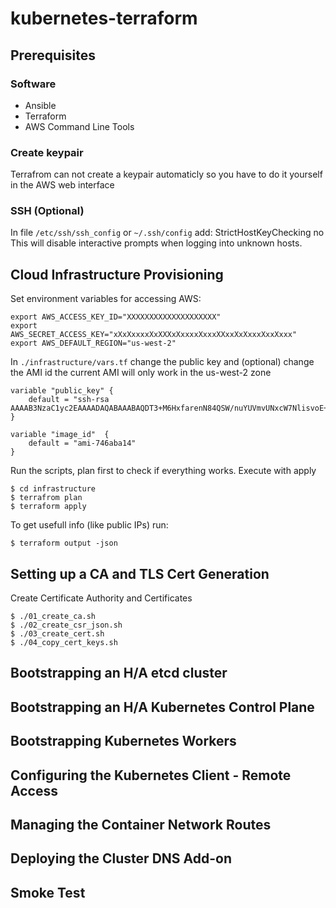 # kubernetes-terraform

## Prerequisites
### Software
* Ansible
* Terraform
* AWS Command Line Tools

### Create keypair
Terrafrom can not create a keypair automaticly so you have to do it yourself in the AWS web interface

### SSH (Optional)
In file `/etc/ssh/ssh_config` or `~/.ssh/config` add:
    StrictHostKeyChecking no
This will disable interactive prompts when logging into unknown hosts.

## Cloud Infrastructure Provisioning  
Set environment variables for accessing AWS:

    export AWS_ACCESS_KEY_ID="XXXXXXXXXXXXXXXXXXXX" 
    export AWS_SECRET_ACCESS_KEY="xXxXxxxxXxXXXxXxxxxXxxxXXxxXxXxxxXxxXxxx"
    export AWS_DEFAULT_REGION="us-west-2"

In `./infrastructure/vars.tf` change the public key and (optional) change the AMI id
the current AMI will only work in the us-west-2 zone

    variable "public_key" {
        default = "ssh-rsa AAAAB3NzaC1yc2EAAAADAQABAAABAQDT3+M6HxfarenN84QSW/nuYUVmvUNxcW7NlisvoE+jTd+rVDml0wuB/cguDaxThw2t0ee07T++lpPIlzAXlW1vY3h5DDVw26rgoZVHEWQa5sD96mjwJL4Ip7D8+wtumyTAP7yfuXGv6qjLguoh6cJ6WYyKuYMvXrZZu49ZAPA7fTck4Tb+2Y/jS+16M9g4NvnprOFu0yjm6QcWGxPvvEUoa42kCedUw6/c+fAZir6/mqYZnNp/4wWgrbDG+pwV2dBRES9Ieqlg8oOgkdzo9vXzV3Vm3bULBr5HHOdYONpDM8m1MlBeXjSL7/9So672JR3GN0sMImQNy89j0K9Zp5t3"
    }

    variable "image_id"  {
        default = "ami-746aba14"
    }

Run the scripts, plan first to check if everything works. Execute with apply

    $ cd infrastructure 
    $ terrafrom plan
    $ terraform apply

To get usefull info (like public IPs) run:

    $ terraform output -json

## Setting up a CA and TLS Cert Generation
Create Certificate Authority and Certificates

    $ ./01_create_ca.sh
    $ ./02_create_csr_json.sh
    $ ./03_create_cert.sh
    $ ./04_copy_cert_keys.sh

## Bootstrapping an H/A etcd cluster


## Bootstrapping an H/A Kubernetes Control Plane


## Bootstrapping Kubernetes Workers


## Configuring the Kubernetes Client - Remote Access


## Managing the Container Network Routes


## Deploying the Cluster DNS Add-on


## Smoke Test


